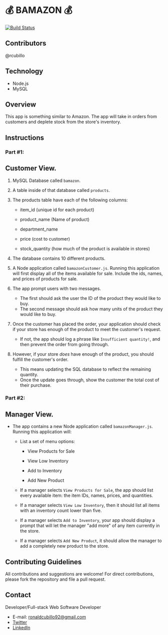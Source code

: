 # :moneybag: BAMAZON :moneybag:

[![Build Status](https://travis-ci.org/joemccann/dillinger.svg?branch=master)](https://travis-ci.org/joemccann/dillinger)

## Contributors
@rcubillo

## Technology
* Node.js
* MySQL

## Overview

This app is something similar to Amazon. The app will take in orders from customers and deplete stock from the store's inventory.


## Instructions

### Part #1: 
## Customer View.

1. MySQL Database called `bamazon`.

2. A table inside of that database called `products`.

3. The products table have each of the following columns:

   * item_id (unique id for each product)

   * product_name (Name of product)

   * department_name

   * price (cost to customer)

   * stock_quantity (how much of the product is available in stores)

4. The database contains 10 different products. 

5. A Node application called `bamazonCustomer.js`. Running this application will first display all of the items available for sale. Include the ids, names, and prices of products for sale.


6. The app prompt users with two messages.

   * The first should ask the user the ID of the product they would like to buy.
   * The second message should ask how many units of the product they would like to buy.
   
7. Once the customer has placed the order, your application should check if your store has enough of the product to meet the customer's request.

   * If not, the app should log a phrase like `Insufficient quantity!`, and then prevent the order from going through.
   
8. However, if your store _does_ have enough of the product, you should fulfill the customer's order.
   * This means updating the SQL database to reflect the remaining quantity.
   * Once the update goes through, show the customer the total cost of their purchase.

 
### Part #2: 
## Manager View.

* The app contains a new Node application called `bamazonManager.js`. Running this application will:

  * List a set of menu options:

    * View Products for Sale

    * View Low Inventory

    * Add to Inventory

    * Add New Product
    

  * If a manager selects `View Products for Sale`, the app should list every available item: the item IDs, names, prices, and quantities.

  * If a manager selects `View Low Inventory`, then it should list all items with an inventory count lower than five.

  * If a manager selects `Add to Inventory`, your app should display a prompt that will let the manager "add more" of any item currently in the store.

  * If a manager selects `Add New Product`, it should allow the manager to add a completely new product to the store.
 

## Contributing Guidelines

All contributions and suggestions are welcome! For direct contributions, please fork the repository and file a pull request.

## Contact

Developer/Full-stack Web Software Developer
   
 * E-mail: ronaldcubillo92@gmail.com
 * [Twitter](https://twitter.com/rcubillo92)
 * [LinkedIn](https://linkedin.com/in/ronald-cubillo/)





